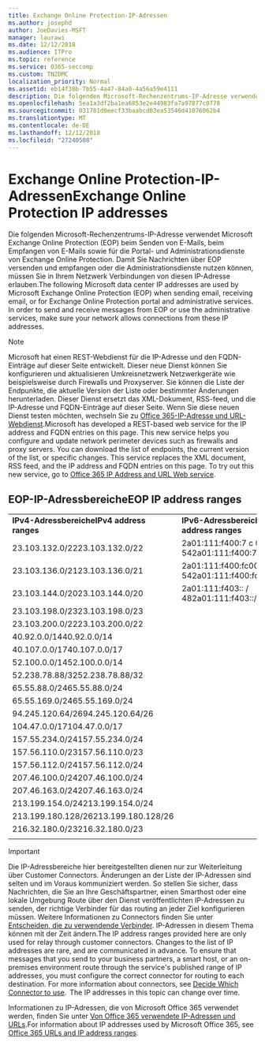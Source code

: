 ```yaml
---
title: Exchange Online Protection-IP-Adressen
ms.author: josephd
author: JoeDavies-MSFT
manager: laurawi
ms.date: 12/12/2018
ms.audience: ITPro
ms.topic: reference
ms.service: O365-seccomp
ms.custom: TN2DMC
localization_priority: Normal
ms.assetid: eb14f38b-7b55-4a47-84a0-4a56a59e4111
description: Die folgenden Microsoft-Rechenzentrums-IP-Adresse verwendet Microsoft Exchange Online Protection (EOP) beim Senden von E-Mails, beim Empfangen von E-Mails sowie für die Portal- und Administrationsdienste von Exchange Online Protection. Damit Sie Nachrichten über EOP versenden und empfangen oder die Administrationsdienste nutzen können, müssen Sie in Ihrem Netzwerk Verbindungen von diesen IP-Adresse erlauben.
ms.openlocfilehash: 5ea1a3df2ba1ea6853e2e44983fa7a97877c0778
ms.sourcegitcommit: 031781d0eecf33baabcd03ea53546d41076062b4
ms.translationtype: MT
ms.contentlocale: de-DE
ms.lasthandoff: 12/12/2018
ms.locfileid: "27240508"
---
```

# <a name="exchange-online-protection-ip-addresses"></a><span data-ttu-id="3b52e-104">Exchange Online Protection-IP-Adressen</span><span class="sxs-lookup"><span data-stu-id="3b52e-104">Exchange Online Protection IP addresses</span></span>

<span data-ttu-id="3b52e-p102">Die folgenden Microsoft-Rechenzentrums-IP-Adresse verwendet Microsoft Exchange Online Protection (EOP) beim Senden von E-Mails, beim Empfangen von E-Mails sowie für die Portal- und Administrationsdienste von Exchange Online Protection. Damit Sie Nachrichten über EOP versenden und empfangen oder die Administrationsdienste nutzen können, müssen Sie in Ihrem Netzwerk Verbindungen von diesen IP-Adresse erlauben.</span><span class="sxs-lookup"><span data-stu-id="3b52e-p102">The following Microsoft data center IP addresses are used by Microsoft Exchange Online Protection (EOP) when sending email, receiving email, or for Exchange Online Protection portal and administrative services. In order to send and receive messages from EOP or use the administrative services, make sure your network allows connections from these IP addresses.</span></span>
 
> [!NOTE]
> <span data-ttu-id="3b52e-p103">Microsoft hat einen REST-Webdienst für die IP-Adresse und den FQDN-Einträge auf dieser Seite entwickelt. Dieser neue Dienst können Sie konfigurieren und aktualisieren Umkreisnetzwerk Netzwerkgeräte wie beispielsweise durch Firewalls und Proxyserver. Sie können die Liste der Endpunkte, die aktuelle Version der Liste oder bestimmter Änderungen herunterladen. Dieser Dienst ersetzt das XML-Dokument, RSS-feed, und die IP-Adresse und FQDN-Einträge auf dieser Seite. Wenn Sie diese neuen Dienst testen möchten, wechseln Sie zu [Office 365-IP-Adresse und URL-Webdienst](https://docs.microsoft.com/office365/enterprise/office-365-ip-web-service).</span><span class="sxs-lookup"><span data-stu-id="3b52e-p103">Microsoft has developed a REST-based web service for the IP address and FQDN entries on this page. This new service helps you configure and update network perimeter devices such as firewalls and proxy servers. You can download the list of endpoints, the current version of the list, or specific changes. This service replaces the XML document, RSS feed, and the IP address and FQDN entries on this page. To try out this new service, go to [Office 365 IP Address and URL Web service](https://docs.microsoft.com/office365/enterprise/office-365-ip-web-service).</span></span> 
 
## <a name="eop-ip-address-ranges"></a><span data-ttu-id="3b52e-112">EOP-IP-Adressbereiche</span><span class="sxs-lookup"><span data-stu-id="3b52e-112">EOP IP address ranges</span></span>

||||
|:-----|:-----|:-----|
|<span data-ttu-id="3b52e-113">**IPv4-Adressbereiche**</span><span class="sxs-lookup"><span data-stu-id="3b52e-113">**IPv4 address ranges**</span></span> <br/> |<span data-ttu-id="3b52e-114">**IPv6-Adressbereiche**</span><span class="sxs-lookup"><span data-stu-id="3b52e-114">**IPv6 address ranges**</span></span> <br/> |
| <span data-ttu-id="3b52e-115">23.103.132.0/22</span><span class="sxs-lookup"><span data-stu-id="3b52e-115">23.103.132.0/22</span></span> | <span data-ttu-id="3b52e-116">2a01:111:f400:7 c 00:: / 54</span><span class="sxs-lookup"><span data-stu-id="3b52e-116">2a01:111:f400:7c00::/54</span></span> |
| <span data-ttu-id="3b52e-117">23.103.136.0/21</span><span class="sxs-lookup"><span data-stu-id="3b52e-117">23.103.136.0/21</span></span> | <span data-ttu-id="3b52e-118">2a01:111:f400:fc00:: / 54</span><span class="sxs-lookup"><span data-stu-id="3b52e-118">2a01:111:f400:fc00::/54</span></span> |
| <span data-ttu-id="3b52e-119">23.103.144.0/20</span><span class="sxs-lookup"><span data-stu-id="3b52e-119">23.103.144.0/20</span></span> | <span data-ttu-id="3b52e-120">2a01:111:f403:: / 48</span><span class="sxs-lookup"><span data-stu-id="3b52e-120">2a01:111:f403::/48</span></span> |
| <span data-ttu-id="3b52e-121">23.103.198.0/23</span><span class="sxs-lookup"><span data-stu-id="3b52e-121">23.103.198.0/23</span></span> |  |
| <span data-ttu-id="3b52e-122">23.103.200.0/22</span><span class="sxs-lookup"><span data-stu-id="3b52e-122">23.103.200.0/22</span></span> |  |
| <span data-ttu-id="3b52e-123">40.92.0.0/14</span><span class="sxs-lookup"><span data-stu-id="3b52e-123">40.92.0.0/14</span></span> |  |
| <span data-ttu-id="3b52e-124">40.107.0.0/17</span><span class="sxs-lookup"><span data-stu-id="3b52e-124">40.107.0.0/17</span></span> |  |
| <span data-ttu-id="3b52e-125">52.100.0.0/14</span><span class="sxs-lookup"><span data-stu-id="3b52e-125">52.100.0.0/14</span></span> |  |
| <span data-ttu-id="3b52e-126">52.238.78.88/32</span><span class="sxs-lookup"><span data-stu-id="3b52e-126">52.238.78.88/32</span></span> |  |
| <span data-ttu-id="3b52e-127">65.55.88.0/24</span><span class="sxs-lookup"><span data-stu-id="3b52e-127">65.55.88.0/24</span></span> |  |
| <span data-ttu-id="3b52e-128">65.55.169.0/24</span><span class="sxs-lookup"><span data-stu-id="3b52e-128">65.55.169.0/24</span></span> |  |
| <span data-ttu-id="3b52e-129">94.245.120.64/26</span><span class="sxs-lookup"><span data-stu-id="3b52e-129">94.245.120.64/26</span></span> |  |
| <span data-ttu-id="3b52e-130">104.47.0.0/17</span><span class="sxs-lookup"><span data-stu-id="3b52e-130">104.47.0.0/17</span></span> |  |
| <span data-ttu-id="3b52e-131">157.55.234.0/24</span><span class="sxs-lookup"><span data-stu-id="3b52e-131">157.55.234.0/24</span></span> |  |
| <span data-ttu-id="3b52e-132">157.56.110.0/23</span><span class="sxs-lookup"><span data-stu-id="3b52e-132">157.56.110.0/23</span></span> |  |
| <span data-ttu-id="3b52e-133">157.56.112.0/24</span><span class="sxs-lookup"><span data-stu-id="3b52e-133">157.56.112.0/24</span></span> |  |
| <span data-ttu-id="3b52e-134">207.46.100.0/24</span><span class="sxs-lookup"><span data-stu-id="3b52e-134">207.46.100.0/24</span></span> |  |
| <span data-ttu-id="3b52e-135">207.46.163.0/24</span><span class="sxs-lookup"><span data-stu-id="3b52e-135">207.46.163.0/24</span></span> |  |
| <span data-ttu-id="3b52e-136">213.199.154.0/24</span><span class="sxs-lookup"><span data-stu-id="3b52e-136">213.199.154.0/24</span></span> |  |
| <span data-ttu-id="3b52e-137">213.199.180.128/26</span><span class="sxs-lookup"><span data-stu-id="3b52e-137">213.199.180.128/26</span></span> |  |
| <span data-ttu-id="3b52e-138">216.32.180.0/23</span><span class="sxs-lookup"><span data-stu-id="3b52e-138">216.32.180.0/23</span></span> |  |
||||
 
> [!IMPORTANT]
> <span data-ttu-id="3b52e-p104">Die IP-Adressbereiche hier bereitgestellten dienen nur zur Weiterleitung über Customer Connectors. Änderungen an der Liste der IP-Adressen sind selten und im Voraus kommuniziert werden. So stellen Sie sicher, dass Nachrichten, die Sie an Ihre Geschäftspartner, einen Smarthost oder eine lokale Umgebung Route über den Dienst veröffentlichten IP-Adressen zu senden, der richtige Verbinder für das routing an jeder Ziel konfigurieren müssen. Weitere Informationen zu Connectors finden Sie unter [Entscheiden, die zu verwendende Verbinder](https://docs.microsoft.com/exchange/mail-flow-best-practices/use-connectors-to-configure-mail-flow/set-up-connectors-to-route-mail). IP-Adressen in diesem Thema können mit der Zeit ändern.</span><span class="sxs-lookup"><span data-stu-id="3b52e-p104">The IP address ranges provided here are only used for relay through customer connectors. Changes to the list of IP addresses are rare, and are communicated in advance. To ensure that messages that you send to your business partners, a smart host, or an on-premises environment route through the service's published range of IP addresses, you must configure the correct connector for routing to each destination. For more information about connectors, see [Decide Which Connector to use](https://docs.microsoft.com/exchange/mail-flow-best-practices/use-connectors-to-configure-mail-flow/set-up-connectors-to-route-mail).  The IP addresses in this topic can change over time.</span></span>  
 
<span data-ttu-id="3b52e-144">Informationen zu IP-Adressen, die von Microsoft Office 365 verwendet werden, finden Sie unter [Von Office 365 verwendete IP-Adressen und URLs](https://go.microsoft.com/fwlink/p/?LinkId=324165).</span><span class="sxs-lookup"><span data-stu-id="3b52e-144">For information about IP addresses used by Microsoft Office 365, see [Office 365 URLs and IP address ranges](https://go.microsoft.com/fwlink/p/?LinkId=324165).</span></span>

